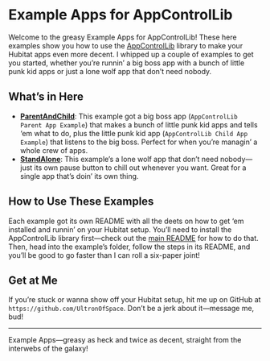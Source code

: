 # Example Apps for AppControlLib

Welcome to the greasy Example Apps for AppControlLib! These here examples show you how to use the [AppControlLib](../README.md) library to make your Hubitat apps even more decent. I whipped up a couple of examples to get you started, whether you’re runnin’ a big boss app with a bunch of little punk kid apps or just a lone wolf app that don’t need nobody.

## What’s in Here

- [**ParentAndChild**](ParentAndChild/README.md): This example got a big boss app (`AppControlLib Parent App Example`) that makes a bunch of little punk kid apps and tells ‘em what to do, plus the little punk kid app (`AppControlLib Child App Example`) that listens to the big boss. Perfect for when you’re managin’ a whole crew of apps.
- [**StandAlone**](StandAlone/README.md): This example’s a lone wolf app that don’t need nobody—just its own pause button to chill out whenever you want. Great for a single app that’s doin’ its own thing.

## How to Use These Examples

Each example got its own README with all the deets on how to get ‘em installed and runnin’ on your Hubitat setup. You’ll need to install the AppControlLib library first—check out the [main README](../README.md) for how to do that. Then, head into the example’s folder, follow the steps in its README, and you’ll be good to go faster than I can roll a six-paper joint!

## Get at Me

If you’re stuck or wanna show off your Hubitat setup, hit me up on GitHub at `https://github.com/UltronOfSpace`. Don’t be a jerk about it—message me, bud!

---

Example Apps—greasy as heck and twice as decent, straight from the interwebs of the galaxy!
